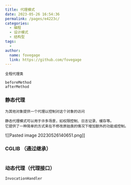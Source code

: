 ```yaml
---
title: 代理模式
date: 2023-05-26 16:54:36
permalink: /pages/e4223c/
categories:
  - 编程
  - 设计模式
  - 结构型
tags:
  - 
author: 
  name: fovegage
  link: https://github.com/fovegage
---
```

```
全程代理类 

beforeMethod
afterMethod
```
### 静态代理
```
为其他对象提供一个代理以控制对这个对象的访问

静态代理模式可以用于许多场景，如权限控制、日志记录、缓存等。
它提供了一种简单的方式来在不修改原始类的情况下增加额外的功能或控制。
```
![[Pasted image 20230526140651.png]]
### CGLIB （通过继承）
```

```
### 动态代理（代理接口）
```
InvocationHandler
```